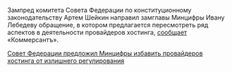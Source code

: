 <!--2025-04-02 14:20:27-->
<div class="yb">
  <div class="rss smaller1 habr"><p>Зампред комитета Совета Федерации по&nbsp;конституционному законодательству Артем Шейкин направил замглавы Минцифры Ивану Лебедеву обращение, в&nbsp;котором предлагается пересмотреть ряд аспектов в&nbsp;деятельности провайдеров хостинга, <a href="https://www.kommersant.ru/doc/7622648" rel="noopener noreferrer nofollow">сообщает</a> «Коммерсантъ». </p><p></p> <a... <br><a class="light" href="https://habr.com/ru/news/896900/?utm_source=habrahabr&utm_medium=rss&utm_campaign=896900">Совет Федерации предложил Минцифры избавить провайдеров хостинга от излишнего регулирования</a></div>
</div>
